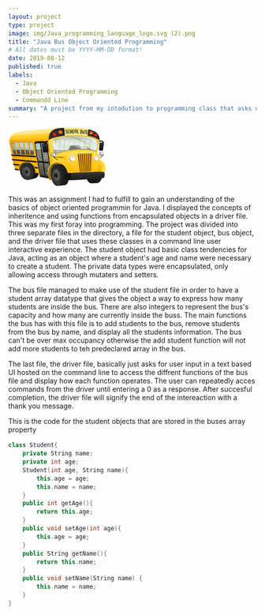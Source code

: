 ```yaml
---
layout: project
type: project
image: img/Java_programming_language_logo.svg (2).png
title: "Java Bus Object Oriented Programming"
# All dates must be YYYY-MM-DD format!
date: 2019-08-12
published: true
labels:
  - Java
  - Object Oriented Programming
  - Commandd Line
summary: "A project from my intodution to programming class that asks us to create a bus program that functions as a regular schoolbus would"
---
```

<img width="200px" height="120px" src="../img/360_F_411710211_Np9uD5XpXlGIQ9gzIWYunuckaBaGK7YY.jpg" class="img-thumbnail" >

This was an assignment I had to fulfill to gain an understanding of the basics of object oriented programmin for Java. I displayed the concepts of inheritence and 
using functions from encapsulated objects in a driver file. This was my first foray into programming. The project was divided into three separate files in the 
directory, a file for the student object, bus object, and the driver file that uses these classes in a command line user interactive experience. The student object
had basic class tendencies for Java, acting as an object where a student's age and name were necessary to create a student. The private data types were 
encapsulated, only allowing access through mutaters and setters.

The bus file managed to make use of the student file in order to have a student array datatype that gives the object a way to express how many students are inside
the bus. There are also integers to represent the bus's capacity and how many are currently inside the buss. The main functions the bus has with this file is to 
add students to the bus, remove students from the bus by name, and display all the students information. The bus can't be over max occupancy otherwise the add 
student function will not add more students to teh predeclared array in the bus.

The last file, the driver file, basically just asks for user input in a text based UI hosted on the command line to access the diffrent functions of the bus file 
and display how each function operates. The user can repeatedly acces commands from the driver until entering a 0 as a response. After succesful completion, the 
driver file will signify the end of the intereaction with a thank you message.

This is the code for the student objects that are stored in the buses array property
```cpp
class Student{
    private String name;
    private int age;
    Student(int age, String name){
        this.age = age;
        this.name = name;
    }
    public int getAge(){
        return this.age;
    }
    public void setAge(int age){
        this.age = age;
    }
    public String getName(){
        return this.name;
    }
    public void setName(String name) {
        this.name = name;
    }
}
```
